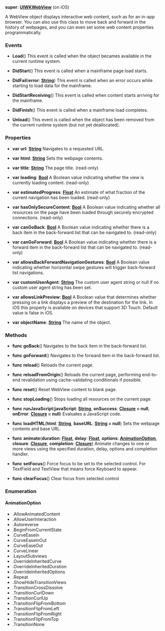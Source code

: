 **super**: **[UIWKWebView](UIWKWebView.md)** (on iOS)

A WebView object displays interactive web content, such as for an in-app browser. You can also use this class to move back and forward in the history of webpages, and you can even set some web content properties programmatically.

### Events

* **Load**()
This event is called when the object becames available in the current runtime system.

* **DidStart**()
This event is called when a mainframe page load starts.

* **DidFail**(**error**: **[String](../gravity/types.md)**)
This event is called when an error occurs while starting to load data for the mainframe.

* **DidStartReceiving**()
This event is called when content starts arriving for the mainframe.

* **DidFinish**()
This event is called when a mainframe load completes.

* **Unload**()
This event is called when the object has been removed from the current runtime system (but not yet deallocated).



### Properties

* **var** **url**: **[String](../gravity/types.md)**
Navigates to a requested URL.

* **var** **html**: **[String](../gravity/types.md)**
Sets the webpage contents.

* **var** **title**: **[String](../gravity/types.md)**
The page title. \(read-only\)

* **var** **loading**: **[Bool](../gravity/types.md)**
A Boolean value indicating whether the view is currently loading content. \(read-only\)

* **var** **estimatedProgress**: **[Float](../gravity/types.md)**
An estimate of what fraction of the current navigation has been loaded. \(read-only\)

* **var** **hasOnlySecureContent**: **[Bool](../gravity/types.md)**
A Boolean value indicating whether all resources on the page have been loaded through securely encrypted connections. \(read-only\)

* **var** **canGoBack**: **[Bool](../gravity/types.md)**
A Boolean value indicating whether there is a back item in the back-forward list that can be navigated to. \(read-only\)

* **var** **canGoForward**: **[Bool](../gravity/types.md)**
A Boolean value indicating whether there is a forward item in the back-forward list that can be navigated to. \(read-only\)

* **var** **allowsBackForwardNavigationGestures**: **[Bool](../gravity/types.md)**
A Boolean value indicating whether horizontal swipe gestures will trigger back-forward list navigations.

* **var** **customUserAgent**: **[String](../gravity/types.md)**
The custom user agent string or null if no custom user agent string has been set.

* **var** **allowsLinkPreview**: **[Bool](../gravity/types.md)**
A Boolean value that determines whether pressing on a link displays a preview of the destination for the link. In iOS this property is available on devices that support 3D Touch. Default value is false in iOS.

* **var** **objectName**: **[String](../gravity/types.md)**
The name of the object.



### Methods

* **func** **goBack**()
Navigates to the back item in the back-forward list.

* **func** **goForward**()
Navigates to the forward item in the back-forward list.

* **func** **reload**()
Reloads the current page.

* **func** **reloadFromOrigin**()
Reloads the current page, performing end-to-end revalidation using cache-validating conditionals if possible.

* **func** **reset**()
Reset WebView content to blank page.

* **func** **stopLoading**()
Stops loading all resources on the current page.

* **func** **runJavaScript**(**javaScript**: **[String](../gravity/types.md)**, **onSuccess**: **[Closure](../gravity/closure.md) = null**, **onError**: **[Closure](../gravity/closure.md) = null**)
Evaluates a JavaScript code.

* **func** **loadHTML**(**html**: **[String](../gravity/types.md)**, **baseURL**: **[String](../gravity/types.md) = null**)
Sets the webpage contents and base URL.

* **func** **animate**(**duration**: **[Float](../gravity/types.md)**, **delay**: **[Float](../gravity/types.md)**, **options**: **<a href="#_enum_AnimationOption">AnimationOption</a>**, **closure**: **[Closure](../gravity/closure.md)**, **completion**: **[Closure](../gravity/closure.md)**)
Animate changes to one or more views using the specified duration, delay, options and completion handler.

* **func** **setFocus**()
Force focus to be set to the selected control. For TextField and TextView that means force Keyboard to appear.

* **func** **clearFocus**()
Clear focus from selected control





### Enumeration

#### AnimationOption
 * .AllowAnimatedContent
 * .AllowUserInteraction
 * .Autoreverse
 * .BeginFromCurrentState
 * .CurveEaseIn
 * .CurveEaseInOut
 * .CurveEaseOut
 * .CurveLinear
 * .LayoutSubviews
 * .OverrideInheritedCurve
 * .OverrideInheritedDuration
 * .OverrideInheritedOptions
 * .Repeat
 * .ShowHideTransitionViews
 * .TransitionCrossDissolve
 * .TransitionCurlDown
 * .TransitionCurlUp
 * .TransitionFlipFromBottom
 * .TransitionFlipFromLeft
 * .TransitionFlipFromRight
 * .TransitionFlipFromTop
 * .TransitionNone



